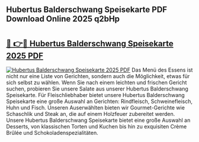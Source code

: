 ## Hubertus Balderschwang Speisekarte PDF Download Online 2025 q2bHp

# <h2><a href="http://gc8gve.nevu.top/?p=Hubertus+Balderschwang+Speisekarte">🔗 👉🔴 Hubertus Balderschwang Speisekarte 2025 PDF</a></h2>

[![Hubertus Balderschwang Speisekarte 2025 PDF](https://i.imgur.com/dBaPXMq.png)](http://gc8gve.nevu.top/?p=Hubertus+Balderschwang+Speisekarte)
Das Menü des Essens ist nicht nur eine Liste von Gerichten, sondern auch die Möglichkeit, etwas für sich selbst zu wählen. Wenn Sie nach einem leichten und frischen Gericht suchen, probieren Sie unsere Salate aus unserer Hubertus Balderschwang Speisekarte. Für Fleischliebhaber bietet unsere Hubertus Balderschwang Speisekarte eine große Auswahl an Gerichten: Rindfleisch, Schweinefleisch, Huhn und Fisch. Unseren Auserwählten bieten wir Gourmet-Gerichte wie Schaschlik und Steak an, die auf einem Holzfeuer zubereitet werden. Unsere Hubertus Balderschwang Speisekarte bietet eine große Auswahl an Desserts, von klassischen Torten und Kuchen bis hin zu exquisiten Crème Brûlée und Schokoladenspezialitäten.
